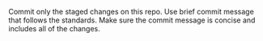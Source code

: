 Commit only the staged changes on this repo. Use brief commit message that follows the standards. Make sure the commit message is concise and includes all of the changes.

